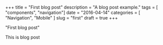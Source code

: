 +++
title = "First blog post"
description = "A blog post example."
tags = [ "components", "navigation"]
date = "2016-04-14"
categories = [
  "Navigation",
  "Mobile"
]
slug = "first"
draft = true
+++

"First blog post"

This is blog post
